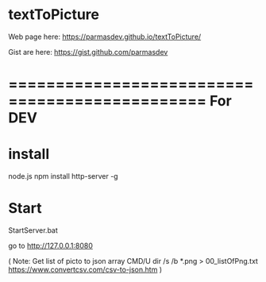 # textToPicture

Web page here:
https://parmasdev.github.io/textToPicture/

Gist are here:
https://gist.github.com/parmasdev

===============================================
For DEV
===============================================

install
=======
node.js
npm install http-server -g

Start
=====
StartServer.bat

go to  http://127.0.0.1:8080


(
Note:
Get list of picto to json array
CMD/U
dir /s /b *.png > 00_listOfPng.txt
https://www.convertcsv.com/csv-to-json.htm
  )
